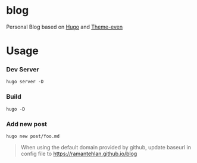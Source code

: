 # blog
Personal Blog based on [Hugo](https://gohugo.io) and [Theme-even](https://themes.gohugo.io/hugo-theme-even/)

# Usage

### Dev Server
`hugo server -D`

### Build
`hugo -D`

### Add new post
`hugo new post/foo.md`

> When using the default domain provided by github, update baseurl in config file to https://ramantehlan.github.io/blog


